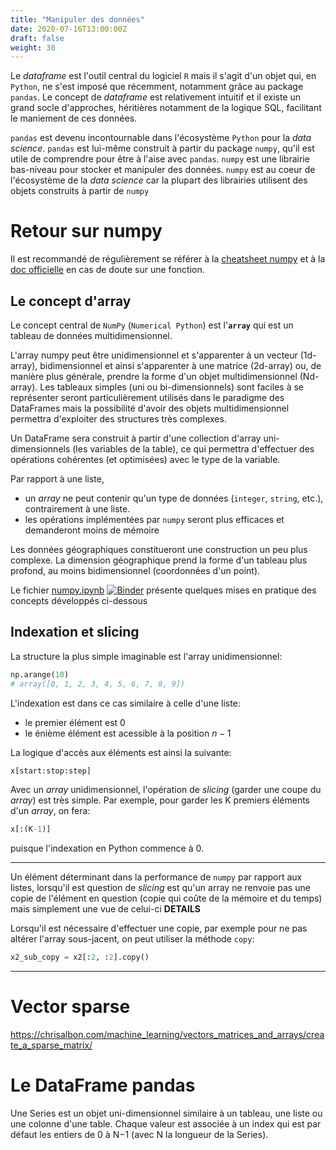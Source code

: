 ```yaml
---
title: "Manipuler des données"
date: 2020-07-16T13:00:00Z
draft: false
weight: 30
---
```


Le *dataframe* est l'outil central du logiciel `R` mais il s'agit d'un objet qui, en `Python`, ne s'est
imposé que récemment, notamment grâce au package `pandas`. Le concept de *dataframe* est relativement 
intuitif et il existe un grand socle d'approches, héritières notamment de la logique SQL, 
facilitant le maniement de ces données.

`pandas` est devenu incontournable dans l'écosystème `Python` pour la *data science*. 
`pandas` est lui-même construit à partir du package `numpy`, qu'il est utile de comprendre
pour être à l'aise avec `pandas`. `numpy` est une librairie bas-niveau 
pour stocker et manipuler des données. 
`numpy` est au coeur de l'écosystème de la *data science* car la plupart des librairies
utilisent des objets construits à partir de `numpy`

# Retour sur numpy

Il est recommandé de régulièrement se référer à
la [cheatsheet numpy](https://www.datacamp.com/community/blog/python-numpy-cheat-sheet) et à la
[doc officielle](https://numpy.org/doc/stable/) en cas de doute
sur une fonction. 


## Le concept d'array

Le concept central de `NumPy` (`Numerical Python`) est
l'**`array`** qui est un tableau de données multidimensionnel.

L'array numpy peut être unidimensionnel et s'apparenter à un vecteur (1d-array),
bidimensionnel et ainsi s'apparenter à une matrice (2d-array) ou, de manière plus générale, 
prendre la forme d'un objet
multidimensionnel (Nd-array). 
Les tableaux simples (uni ou bi-dimensionnels) sont faciles à se représenter seront particulièrement
utilisés dans le paradigme des DataFrames mais 
la possibilité d'avoir des objets multidimensionnel permettra d'exploiter des
structures très complexes.

Un DataFrame sera construit à partir d'une collection
d'array uni-dimensionnels (les variables de la table), ce qui permettra d'effectuer des opérations cohérentes
(et optimisées) avec le type de la variable.


Par rapport à une liste,

* un *array* ne peut contenir qu'un type de données (`integer`, `string`, etc.),
 contrairement à une liste.
* les opérations implémentées par `numpy` seront plus efficaces et demanderont moins
de mémoire



Les données géographiques constitueront une construction un peu plus complexe. 
La dimension géographique prend la forme d'un tableau plus profond, au moins bidimensionnel
(coordonnées d'un point). 

Le fichier
[numpy.ipynb](https://github.com/linogaliana/python-datascientist/blob/pandas_intro/static/notebooks/numpy.ipynb) 
[![Binder](https://mybinder.org/badge_logo.svg)](https://mybinder.org/v2/gh/linogaliana/python-datascientist/pandas_intro?filepath=/static/notebooks/numpy.ipynb)
présente quelques mises en pratique des concepts développés ci-dessous


## Indexation et slicing

La structure la plus simple imaginable est l'array unidimensionnel:

```python
np.arange(10)
# array([0, 1, 2, 3, 4, 5, 6, 7, 8, 9])
```

L'indexation est dans ce cas similaire à celle d'une liste: 

* le premier élément est 0
* le énième élément est acessible à la position $n-1$

La logique d'accès aux éléments est ainsi la suivante:

```python
x[start:stop:step]
```

Avec un *array* unidimensionnel, l'opération de *slicing* (garder une coupe du *array*) est très simple. 
Par exemple, pour garder les K premiers éléments d'un *array*, on fera:

```python
x[:(K-1)]
```

puisque l'indexation en Python commence à 0. 


-----

Un élément déterminant dans la performance de `numpy` par rapport aux listes, lorsqu'il est question de 
*slicing* est qu'un array ne renvoie pas une
copie de l'élément en question (copie qui coûte de la mémoire et du temps) mais simplement une vue de celui-ci
**DETAILS** 

Lorsqu'il est nécessaire d'effectuer une copie, par exemple pour ne pas altérer l'array sous-jacent, on peut 
utiliser la méthode `copy`:

```python
x2_sub_copy = x2[:2, :2].copy()
```

-----

# Vector sparse

https://chrisalbon.com/machine_learning/vectors_matrices_and_arrays/create_a_sparse_matrix/

# Le DataFrame pandas

Une Series est un objet uni-dimensionnel similaire à un tableau, une liste ou une colonne d'une table. Chaque valeur est associée à un index qui est par défaut les entiers de 0 à N−1 (avec N la longueur de la Series).